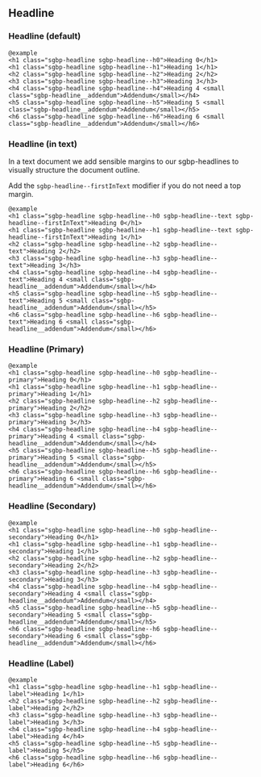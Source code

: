 ## Headline

### Headline (default)

    @example
    <h1 class="sgbp-headline sgbp-headline--h0">Heading 0</h1>
    <h1 class="sgbp-headline sgbp-headline--h1">Heading 1</h1>
    <h2 class="sgbp-headline sgbp-headline--h2">Heading 2</h2>
    <h3 class="sgbp-headline sgbp-headline--h3">Heading 3</h3>
    <h4 class="sgbp-headline sgbp-headline--h4">Heading 4 <small class="sgbp-headline__addendum">Addendum</small></h4>
    <h5 class="sgbp-headline sgbp-headline--h5">Heading 5 <small class="sgbp-headline__addendum">Addendum</small></h5>
    <h6 class="sgbp-headline sgbp-headline--h6">Heading 6 <small class="sgbp-headline__addendum">Addendum</small></h6>

### Headline (in text)

In a text document we add sensible margins to our sgbp-headlines to visually structure the document outline.

Add the `sgbp-headline--firstInText` modifier if you do not need a top margin.

    @example
    <h1 class="sgbp-headline sgbp-headline--h0 sgbp-headline--text sgbp-headline--firstInText">Heading 0</h1>
    <h1 class="sgbp-headline sgbp-headline--h1 sgbp-headline--text sgbp-headline--firstInText">Heading 1</h1>
    <h2 class="sgbp-headline sgbp-headline--h2 sgbp-headline--text">Heading 2</h2>
    <h3 class="sgbp-headline sgbp-headline--h3 sgbp-headline--text">Heading 3</h3>
    <h4 class="sgbp-headline sgbp-headline--h4 sgbp-headline--text">Heading 4 <small class="sgbp-headline__addendum">Addendum</small></h4>
    <h5 class="sgbp-headline sgbp-headline--h5 sgbp-headline--text">Heading 5 <small class="sgbp-headline__addendum">Addendum</small></h5>
    <h6 class="sgbp-headline sgbp-headline--h6 sgbp-headline--text">Heading 6 <small class="sgbp-headline__addendum">Addendum</small></h6>

### Headline (Primary)
  
    @example
    <h1 class="sgbp-headline sgbp-headline--h0 sgbp-headline--primary">Heading 0</h1>
    <h1 class="sgbp-headline sgbp-headline--h1 sgbp-headline--primary">Heading 1</h1>
    <h2 class="sgbp-headline sgbp-headline--h2 sgbp-headline--primary">Heading 2</h2>
    <h3 class="sgbp-headline sgbp-headline--h3 sgbp-headline--primary">Heading 3</h3>
    <h4 class="sgbp-headline sgbp-headline--h4 sgbp-headline--primary">Heading 4 <small class="sgbp-headline__addendum">Addendum</small></h4>
    <h5 class="sgbp-headline sgbp-headline--h5 sgbp-headline--primary">Heading 5 <small class="sgbp-headline__addendum">Addendum</small></h5>
    <h6 class="sgbp-headline sgbp-headline--h6 sgbp-headline--primary">Heading 6 <small class="sgbp-headline__addendum">Addendum</small></h6>

### Headline (Secondary)
  
    @example
    <h1 class="sgbp-headline sgbp-headline--h0 sgbp-headline--secondary">Heading 0</h1>
    <h1 class="sgbp-headline sgbp-headline--h1 sgbp-headline--secondary">Heading 1</h1>
    <h2 class="sgbp-headline sgbp-headline--h2 sgbp-headline--secondary">Heading 2</h2>
    <h3 class="sgbp-headline sgbp-headline--h3 sgbp-headline--secondary">Heading 3</h3>
    <h4 class="sgbp-headline sgbp-headline--h4 sgbp-headline--secondary">Heading 4 <small class="sgbp-headline__addendum">Addendum</small></h4>
    <h5 class="sgbp-headline sgbp-headline--h5 sgbp-headline--secondary">Heading 5 <small class="sgbp-headline__addendum">Addendum</small></h5>
    <h6 class="sgbp-headline sgbp-headline--h6 sgbp-headline--secondary">Heading 6 <small class="sgbp-headline__addendum">Addendum</small></h6>

### Headline (Label)
  
    @example
    <h1 class="sgbp-headline sgbp-headline--h1 sgbp-headline--label">Heading 1</h1>
    <h2 class="sgbp-headline sgbp-headline--h2 sgbp-headline--label">Heading 2</h2>
    <h3 class="sgbp-headline sgbp-headline--h3 sgbp-headline--label">Heading 3</h3>
    <h4 class="sgbp-headline sgbp-headline--h4 sgbp-headline--label">Heading 4</h4>
    <h5 class="sgbp-headline sgbp-headline--h5 sgbp-headline--label">Heading 5</h5>
    <h6 class="sgbp-headline sgbp-headline--h6 sgbp-headline--label">Heading 6</h6>

